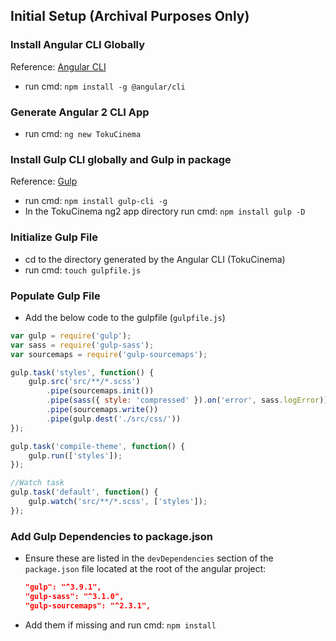 ## Initial Setup (Archival Purposes Only)

### Install Angular CLI Globally
Reference: [Angular CLI](https://cli.angular.io/)
- run cmd: ```npm install -g @angular/cli```

### Generate Angular 2 CLI App
- run cmd: ```ng new TokuCinema```  

### Install Gulp CLI globally and Gulp in package
Reference: [Gulp](http://gulpjs.com/) 
- run cmd: ```npm install gulp-cli -g```
- In the TokuCinema ng2 app directory run cmd: ```npm install gulp -D```

### Initialize Gulp File
- cd to the directory generated by the Angular CLI (TokuCinema)
- run cmd: ```touch gulpfile.js```

### Populate Gulp File
- Add the below code to the gulpfile (```gulpfile.js```)
```javascript
var gulp = require('gulp');
var sass = require('gulp-sass');
var sourcemaps = require('gulp-sourcemaps');

gulp.task('styles', function() {
    gulp.src('src/**/*.scss')
        .pipe(sourcemaps.init())
        .pipe(sass({ style: 'compressed' }).on('error', sass.logError))
        .pipe(sourcemaps.write())
        .pipe(gulp.dest('./src/css/'))
});

gulp.task('compile-theme', function() {
    gulp.run(['styles']);
});

//Watch task
gulp.task('default', function() {
    gulp.watch('src/**/*.scss', ['styles']);
});
```

### Add Gulp Dependencies to package.json
- Ensure these are listed in the ```devDependencies``` section of the ```package.json``` file located at the root of the angular project:
    ```json
    "gulp": "^3.9.1",
    "gulp-sass": "^3.1.0",
    "gulp-sourcemaps": "^2.3.1",
    ```
- Add them if missing and run cmd: ```npm install```
